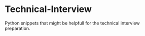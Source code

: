 # Technical-Interview
Python snippets that might be helpfull for the technical interview preparation.
